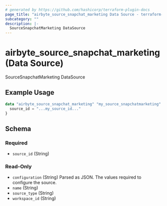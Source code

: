 ```yaml
---
# generated by https://github.com/hashicorp/terraform-plugin-docs
page_title: "airbyte_source_snapchat_marketing Data Source - terraform-provider-airbyte"
subcategory: ""
description: |-
  SourceSnapchatMarketing DataSource
---
```


# airbyte_source_snapchat_marketing (Data Source)

SourceSnapchatMarketing DataSource

## Example Usage

```terraform
data "airbyte_source_snapchat_marketing" "my_source_snapchatmarketing" {
  source_id = "...my_source_id..."
}
```

<!-- schema generated by tfplugindocs -->
## Schema

### Required

- `source_id` (String)

### Read-Only

- `configuration` (String) Parsed as JSON.
The values required to configure the source.
- `name` (String)
- `source_type` (String)
- `workspace_id` (String)


